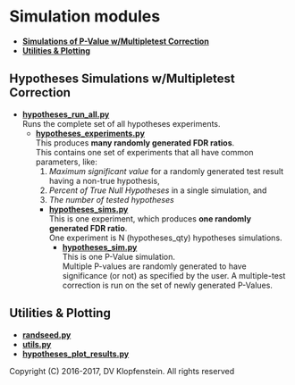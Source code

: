 # Simulation modules

  * [**Simulations of P-Value w/Multipletest Correction**](#simulations-of-p-value-wmultipletest-correction)    
  * [**Utilities & Plotting**](#utilities--plotting)    


## Hypotheses Simulations w/Multipletest Correction

  * [**hypotheses_run_all.py**](hypotheses_run_all.py)    
    Runs the complete set of all hypotheses experiments.
    * [**hypotheses_experiments.py**](hypotheses_experiments.py)    
      This produces **many randomly generated FDR ratios**.    
      This contains one set of experiments that all have common parameters, like:
        1) _Maximum significant value_ for a randomly generated test result having a non-true hypothesis,
        2) _Percent of True Null Hypotheses_ in a single simulation, and
        3) _The number of tested hypotheses_
      * [**hypotheses_sims.py**](hypotheses_sims.py)    
        This is one experiment, which produces **one randomly generated FDR ratio**.    
        One experiment is N (hypotheses_qty) hypotheses simulations.    
        * [**hypotheses_sim.py**](hypotheses_sim.py)    
        This is one P-Value simulation.    
        Multiple P-values are randomly generated to have significance (or not) as specified by the user.
        A multiple-test correction is run on the set of newly generated P-Values.

## Utilities & Plotting
  * [**randseed.py**](randseed.py)    
  * [**utils.py**](utils.py)    
  * [**hypotheses_plot_results.py**](hypotheses_plot_results.py)    

Copyright (C) 2016-2017, DV Klopfenstein. All rights reserved
